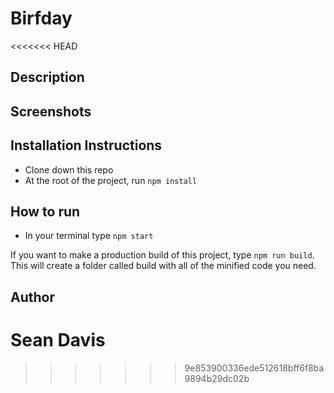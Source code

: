 # Birfday
<<<<<<< HEAD

## Description


## Screenshots

## Installation Instructions
* Clone down this repo
* At the root of the project, run `npm install`

## How to run
* In your terminal type `npm start`

If you want to make a production build of this project, type `npm run build`. This will create a folder called build with all of the minified code you need.

## Author
Sean Davis
=======
>>>>>>> 9e853900336ede512618bff6f8ba9894b29dc02b
